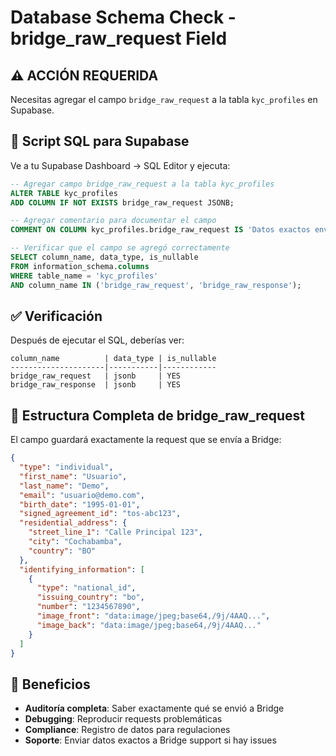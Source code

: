 # Database Schema Check - bridge_raw_request Field

## ⚠️ ACCIÓN REQUERIDA

Necesitas agregar el campo `bridge_raw_request` a la tabla `kyc_profiles` en Supabase.

## 🔧 Script SQL para Supabase

Ve a tu Supabase Dashboard → SQL Editor y ejecuta:

```sql
-- Agregar campo bridge_raw_request a la tabla kyc_profiles
ALTER TABLE kyc_profiles 
ADD COLUMN IF NOT EXISTS bridge_raw_request JSONB;

-- Agregar comentario para documentar el campo
COMMENT ON COLUMN kyc_profiles.bridge_raw_request IS 'Datos exactos enviados a Bridge API para crear customer (para auditoría y debugging)';

-- Verificar que el campo se agregó correctamente
SELECT column_name, data_type, is_nullable 
FROM information_schema.columns 
WHERE table_name = 'kyc_profiles' 
AND column_name IN ('bridge_raw_request', 'bridge_raw_response');
```

## ✅ Verificación

Después de ejecutar el SQL, deberías ver:

```
column_name          | data_type | is_nullable
---------------------|-----------|------------
bridge_raw_request   | jsonb     | YES
bridge_raw_response  | jsonb     | YES
```

## 🔄 Estructura Completa de bridge_raw_request

El campo guardará exactamente la request que se envía a Bridge:

```json
{
  "type": "individual",
  "first_name": "Usuario",
  "last_name": "Demo", 
  "email": "usuario@demo.com",
  "birth_date": "1995-01-01",
  "signed_agreement_id": "tos-abc123",
  "residential_address": {
    "street_line_1": "Calle Principal 123",
    "city": "Cochabamba",
    "country": "BO"
  },
  "identifying_information": [
    {
      "type": "national_id",
      "issuing_country": "bo",
      "number": "1234567890",
      "image_front": "data:image/jpeg;base64,/9j/4AAQ...",
      "image_back": "data:image/jpeg;base64,/9j/4AAQ..."
    }
  ]
}
```

## 🎯 Beneficios

- **Auditoría completa**: Saber exactamente qué se envió a Bridge
- **Debugging**: Reproducir requests problemáticas
- **Compliance**: Registro de datos para regulaciones
- **Soporte**: Enviar datos exactos a Bridge support si hay issues 